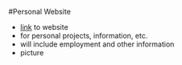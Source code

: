 #Personal Website
- [link](http://mulhod.github.io/index.html) to website
- for personal projects, information, etc.
- will include employment and other information
- picture

